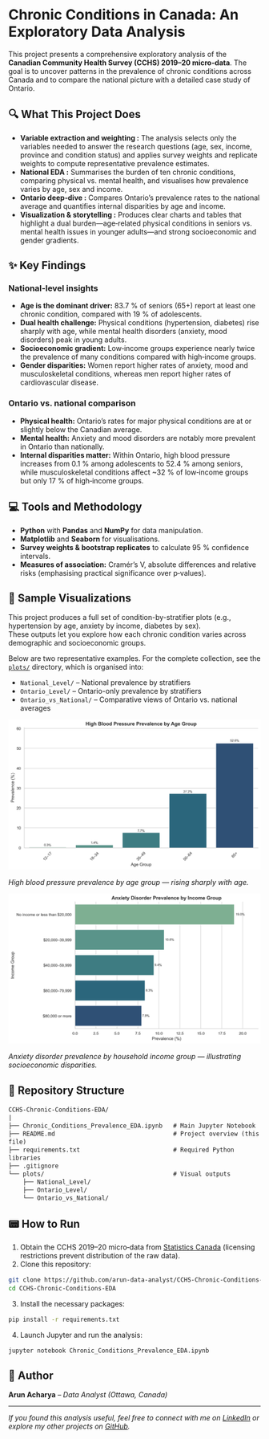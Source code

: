 # Chronic Conditions in Canada: An Exploratory Data Analysis

This project presents a comprehensive exploratory analysis of the **Canadian Community Health Survey (CCHS) 2019–20 micro‑data**.  The goal is to uncover patterns in the prevalence of chronic conditions across Canada and to compare the national picture with a detailed case study of Ontario.

## 🔍 What This Project Does

* **Variable extraction and weighting :** The analysis selects only the variables needed to answer the research questions (age, sex, income, province and condition status) and applies survey weights and replicate weights to compute representative prevalence estimates.
* **National EDA :** Summarises the burden of ten chronic conditions, comparing physical vs. mental health, and visualises how prevalence varies by age, sex and income.
* **Ontario deep‑dive :** Compares Ontario’s prevalence rates to the national average and quantifies internal disparities by age and income.
* **Visualization & storytelling :** Produces clear charts and tables that highlight a dual burden—age‑related physical conditions in seniors vs. mental health issues in younger adults—and strong socioeconomic and gender gradients.

## ✨ Key Findings

### National‑level insights

- **Age is the dominant driver:** 83.7 % of seniors (65+) report at least one chronic condition, compared with 19 % of adolescents.
- **Dual health challenge:** Physical conditions (hypertension, diabetes) rise sharply with age, while mental health disorders (anxiety, mood disorders) peak in young adults.
- **Socioeconomic gradient:** Low‑income groups experience nearly twice the prevalence of many conditions compared with high‑income groups.
- **Gender disparities:** Women report higher rates of anxiety, mood and musculoskeletal conditions, whereas men report higher rates of cardiovascular disease.

### Ontario vs. national comparison

- **Physical health:** Ontario’s rates for major physical conditions are at or slightly below the Canadian average.
- **Mental health:** Anxiety and mood disorders are notably more prevalent in Ontario than nationally.
- **Internal disparities matter:** Within Ontario, high blood pressure increases from 0.1 % among adolescents to 52.4 % among seniors, while musculoskeletal conditions affect ~32 % of low‑income groups but only 17 % of high‑income groups.

## 💻 Tools and Methodology

- **Python** with **Pandas** and **NumPy** for data manipulation.
- **Matplotlib** and **Seaborn** for visualisations.
- **Survey weights & bootstrap replicates** to calculate 95 % confidence intervals.
- **Measures of association:** Cramér’s V, absolute differences and relative risks (emphasising practical significance over p‑values).
  
## 🗼 Sample Visualizations

This project produces a full set of condition-by-stratifier plots (e.g., hypertension by age, anxiety by income, diabetes by sex).  
These outputs let you explore how each chronic condition varies across demographic and socioeconomic groups.

Below are two representative examples. For the complete collection, see the [`plots/`](plots) directory, which is organised into:

- `National_Level/` – National prevalence by stratifiers
- `Ontario_Level/` – Ontario-only prevalence by stratifiers
- `Ontario_vs_National/` – Comparative views of Ontario vs. national averages

![Example: Hypertension by Age Group](plots/National_Level/High_Blood_Pressure_by_Age_Group.png)

*High blood pressure prevalence by age group — rising sharply with age.*

![Example: Anxiety by Income Group](plots/National_Level/Anxiety_Disorder_by_Income_Group.png)

*Anxiety disorder prevalence by household income group — illustrating socioeconomic disparities.*

## 📂 Repository Structure

```
CCHS-Chronic-Conditions-EDA/
|
├── Chronic_Conditions_Prevalence_EDA.ipynb   # Main Jupyter Notebook
├── README.md                                 # Project overview (this file)
├── requirements.txt                          # Required Python libraries
├── .gitignore
└── plots/                                    # Visual outputs
    ├── National_Level/
    ├── Ontario_Level/
    └── Ontario_vs_National/
```

## 📟 How to Run

1. Obtain the CCHS 2019–20 micro‑data from [Statistics Canada](https://www.statcan.gc.ca/en) (licensing restrictions prevent distribution of the raw data).
2. Clone this repository:

```bash
git clone https://github.com/arun-data-analyst/CCHS-Chronic-Conditions-EDA.git
cd CCHS-Chronic-Conditions-EDA
```

3. Install the necessary packages:

```bash
pip install -r requirements.txt
```

4. Launch Jupyter and run the analysis:

```bash
jupyter notebook Chronic_Conditions_Prevalence_EDA.ipynb
```

## 👤 Author

**Arun Acharya** – *Data Analyst (Ottawa, Canada)*

---

*If you found this analysis useful, feel free to connect with me on [LinkedIn](https://www.linkedin.com/in/arun-acharya-26077a362) or explore my other projects on [GitHub](https://github.com/arun-data-analyst).*
